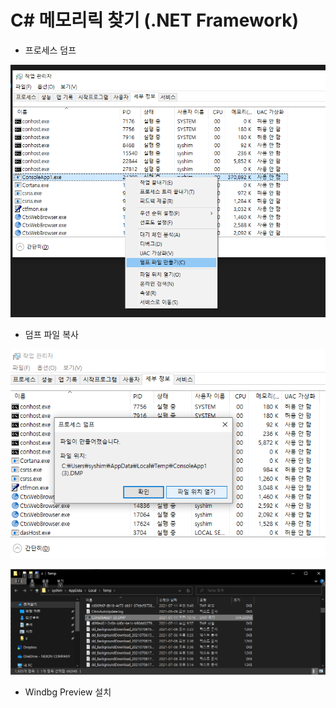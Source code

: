 # C\# 메모리릭 찾기 \(.NET Framework\)

* 프로세스 덤프

![](.gitbook/assets/image%20%281%29%20%281%29.png)

* 덤프 파일 복사

![](.gitbook/assets/image.png)

![](.gitbook/assets/image%20%282%29.png)

* Windbg Preview 설치

